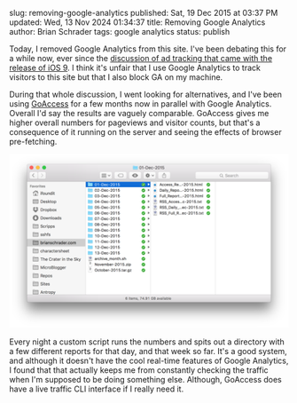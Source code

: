 slug: removing-google-analytics
published: Sat, 19 Dec 2015 at 03:37 PM
updated: Wed, 13 Nov 2024 01:34:37 
title: Removing Google Analytics
author: Brian Schrader
tags: google analytics
status: publish

Today, I removed Google Analytics from this site. I've been
debating this for a while now, ever since the [discussion of ad tracking that
came with the release of iOS 9][0]. I think it's unfair that I use Google 
Analytics to track visitors to this site but that I also block GA on my
machine.

During that whole discussion, I went looking for alternatives, and I've been
using [GoAccess][1] for a few months now in parallel with Google Analytics. 
Overall I'd say the results are vaguely comparable. GoAccess gives me higher 
overall numbers for pageviews and visitor counts, but that's a consequence of it
running on the server and seeing the effects of browser pre-fetching. 

![My reports](../../images/blog/_reports.png)

Every night a custom script runs the numbers and spits out a directory with a 
few different reports for that day, and that week so far. It's a good system, 
and although it doesn't have the cool real-time features of Google Analytics, 
I found that that actually keeps me from constantly checking the traffic when 
I'm supposed to be doing something else. Although, GoAccess does have a live 
traffic CLI interface if I really need it.

[0]: http://brianschrader.com/archive/re-the-ethics-of-modern-web-ad-blocking/ 
[1]: http://goaccess.io
